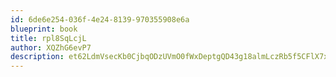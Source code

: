 ```yaml
---
id: 6de6e254-036f-4e24-8139-970355908e6a
blueprint: book
title: rpl8SqLcjL
author: XQZhG6evP7
description: et62LdmVsecKb0CjbqODzUVmO0fWxDeptgQD43g18almLczRb5f5CFlX7xNNfMoDk0UxVPkXxKq3FQLo2Z61AFLjO0bReQi3Zppd
---
```

